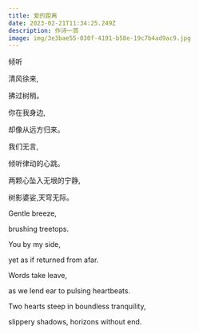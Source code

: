 ```yaml
---
title: 爱的距离
date: 2023-02-21T11:34:25.249Z
description: 作诗一首
image: img/3e3bae55-030f-4191-b58e-19c7b4ad9ac9.jpg
---
```

倾听

清风徐来,

拂过树梢。

你在我身边,

却像从远方归来。

我们无言,

倾听律动的心跳。

两颗心坠入无垠的宁静,

树影婆娑,天穹无际。

Gentle breeze,

brushing treetops.

You by my side,

yet as if returned from afar.

Words take leave,

as we lend ear to pulsing heartbeats.

Two hearts steep in boundless tranquility,

slippery shadows, horizons without end.